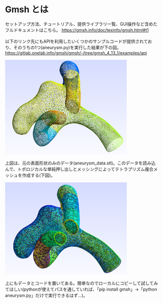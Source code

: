 # Gmsh とは

セットアップ方法、チュートリアル、提供ライブラリ一覧、GUI操作など含めたフルドキュメントはこちら。
https://gmsh.info/doc/texinfo/gmsh.html#t1
<br>
<br>
以下のリンク先にもAPIを利用したいくつかのサンプルコードが提供されており、そのうちの1つ(aneurysm.py)を実行した結果が下の図。
https://gitlab.onelab.info/gmsh/gmsh/-/tree/gmsh_4_13_1/examples/api

<p align="left">
  <img src="https://github.com/tailup7/howtoVM/blob/main/pictures/aneurysm_stl.png" alt="meshing" width="400"/>
</p>
上図は、元の表面形状のみのデータ(aneurysm_data.stl)。このデータを読み込んで、トポロジカルな単純押し出しとメッシングによってテトラプリズム複合メッシュを作成する(下図)。
<br>
<p align="left">
  <img src="https://github.com/tailup7/howtoVM/blob/main/pictures/aneurysm_msh.png" alt="meshing" width="400"/>
</p>

上にもデータとコードを置いてある。簡単なのでローカルにコピーして試してみてほしい(pythonが使えてパスを通していれば、「pip install gmsh」→「python aneurysm.py」だけで実行できるはず...)。
